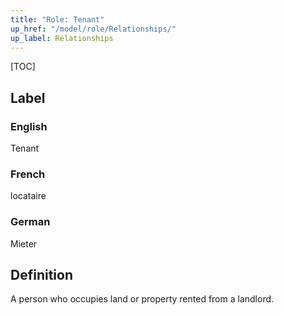 ```yaml
---
title: "Role: Tenant"
up_href: "/model/role/Relationships/"
up_label: Relationships
---
```


[TOC]

## Label

### English
Tenant

### French
locataire

### German
Mieter

## Definition
A person who occupies land or property rented from a landlord.
